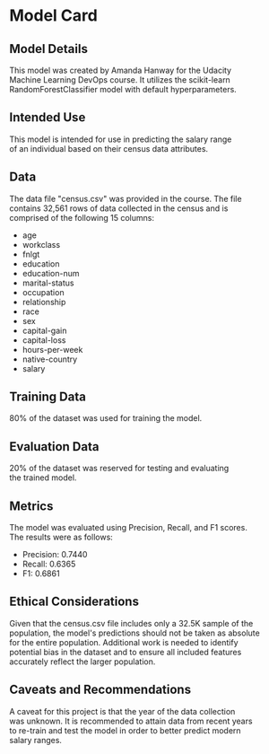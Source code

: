 # Model Card  

## Model Details  
This model was created by Amanda Hanway for the Udacity   
Machine Learning DevOps course. It utilizes the scikit-learn   
RandomForestClassifier model with default hyperparameters.  

## Intended Use  
This model is intended for use in predicting the salary range   
of an individual based on their census data attributes.  

## Data  
The data file "census.csv" was provided in the course. The file   
contains 32,561 rows of data collected in the census and is   
comprised of the following 15 columns:  
- age
- workclass
- fnlgt
- education
- education-num
- marital-status
- occupation
- relationship
- race
- sex
- capital-gain
- capital-loss
- hours-per-week
- native-country
- salary

## Training Data   
80% of the dataset was used for training the model.   

## Evaluation Data   
20% of the dataset was reserved for testing and evaluating    
the trained model.    

## Metrics  
The model was evaluated using Precision, Recall, and F1 scores.  
The results were as follows:  
- Precision: 0.7440  
- Recall: 0.6365  
- F1: 0.6861  

## Ethical Considerations
Given that the census.csv file includes only a 32.5K sample of the  
population, the model's predictions should not be taken as absolute   
for the entire population. Additional work is needed to identify   
potential bias in the dataset and to ensure all included features    
accurately reflect the larger population.  

## Caveats and Recommendations
A caveat for this project is that the year of the data collection  
was unknown. It is recommended to attain data from recent years  
to re-train and test the model in order to better predict modern  
salary ranges.  





